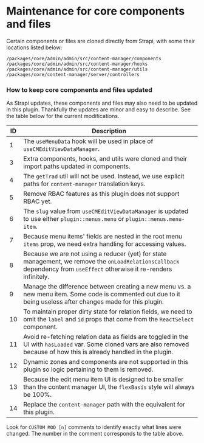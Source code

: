 # Maintenance for core components and files

Certain components or files are cloned directly from Strapi, with some their locations listed below:

```
/packages/core/admin/admin/src/content-manager/components
/packages/core/admin/admin/src/content-manager/hooks
/packages/core/admin/admin/src/content-manager/utils
/packages/core/content-manager/server/controllers
```

### How to keep core components and files updated

As Strapi updates, these components and files may also need to be updated in this plugin. Thankfully the updates are minor and easy to describe. See the table below for the current modifications.

| ID | Description |
|-|-|
| 1 | The `useMenuData` hook will be used in place of `useCMEditViewDataManager`. |
| 3 | Extra components, hooks, and utils were cloned and their import paths updated in components. |
| 4 | The `getTrad` util will not be used. Instead, we use explicit paths for `content-manager` translation keys. |
| 5 | Remove RBAC features as this plugin does not support RBAC yet. |
| 6 | The `slug` value from `useCMEditViewDataManager` is updated to use either `plugin::menus.menu` or `plugin::menus.menu-item`. |
| 7 | Because menu items' fields are nested in the root menu `items` prop, we need extra handling for accessing values. |
| 8 | Because we are not using a reducer (yet) for state management, we remove the `onLoadRelationsCallback` dependency from `useEffect` otherwise it re-renders infinitely. |
| 9 | Manage the difference between creating a new menu vs. a new menu item. Some code is commented out due to it being useless after changes made for this plugin. |
| 10 | To maintain proper dirty state for relation fields, we need to omit the `label` and `id` props that come from the `ReactSelect` component. |
| 11 | Avoid re-fetching relation data as fields are toggled in the UI with `hasLoaded` var. Some cloned vars are also removed because of how this is already handled in the plugin. |
| 12 | Dynamic zones and components are not supported in this plugin so logic pertaining to them is removed. |
| 13 | Because the edit menu item UI is designed to be smaller than the content manager UI, the `flexBasis` style will always be 100%. |
| 14 | Replace the `content-manager` path with the equivalent for this plugin. |

Look for `CUSTOM MOD [n]` comments to identify exactly what lines were changed. The number in the comment corresponds to the table above.
